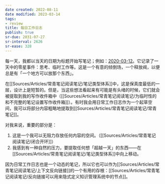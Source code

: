 ```yaml
---
date created: 2022-08-11
date modified: 2023-03-14
tags:
- review
title: 每日工作日志
publish: true
sr-due: 2031-07-27
sr-interval: 2626
sr-ease: 328
---
```



每一天，我都以当天的日期为标题开始写笔记；例如：[2020-03-12](https://notes.andymatuschak.org/z7siWbcGHbJ9ZsBcerhdUFgQNq7zMtnh1j72z)。它记录了一天中的零星事件：思考、临时工作等。这是一个有意的倾倒场，一个释放阀，以便总是有「一个地方可以放那个东西」。

在[[Sources/Articles/常青笔记阅读笔记/笔记类型体系]]中，这是保真度最低的一层，设计上是短暂的。但是，当这些想法看起来有可能是有头绪的时候，它们就会被提取到我的写作收件箱中（[[Sources/Articles/常青笔记阅读笔记/为临时性的和不完整的笔记设置写作收件箱]]）。有时我会用日常工作日志作为一个起草空间，我可以将部分内容粗略地提取到[[Sources/Articles/常青笔记阅读笔记/常青笔记]]。

对我来说，重要的部分是：

1. 这是一个我可以无阻力存放任何内容的空间。（[[Sources/Articles/常青笔记阅读笔记/闭合开环]]）
2. 我感到有一种自然的压力，要提取任何想「超越一天」的东西——在[[Sources/Articles/常青笔记阅读笔记/笔记类型体系]]中向上移动。

因为日常工作日志也是一个动态的笔记，所以它也可以作为[[Sources/Articles/常青笔记阅读笔记/上下文反向链接]]的一个有用的存根：[[Sources/Articles/常青笔记阅读笔记/反向链接可以用来隐式定义知识管理系统中的节点]]。